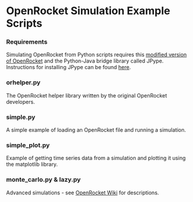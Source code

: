 OpenRocket Simulation Example Scripts
=====================================
### Requirements
Simulating OpenRocket from Python scripts requires this [modified version of OpenRocket](https://github.com/metamorph-inc/openmeta-rocket/blob/master/openmeta-OpenRocket.jar) and the Python-Java bridge library called JPype.
Instructions for installing JPype can be found [here](https://github.com/metamorph-inc/openmeta-rocket/tree/master/JPype).

### orhelper.py
The OpenRocket helper library written by the original OpenRocket developers.

### simple.py
A simple example of loading an OpenRocket file and running a simulation.

### simple_plot.py
Example of getting time series data from a simulation and plotting it using the matplotlib library.

### monte_carlo.py & lazy.py
Advanced simulations - see [OpenRocket Wiki](http://wiki.openrocket.info/Scripting_with_Python_and_JPype) for descriptions.
